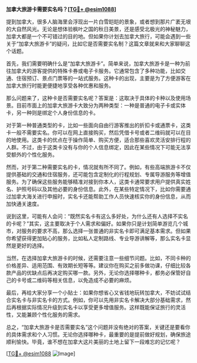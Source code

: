 **加拿大旅游卡需要实名吗？[[TG💪+ @esim1088](https://t.me/s/esim1088)]**

提到加拿大，很多人脑海里会浮现出一片白雪皑皑的景象，或者想到那片广袤无垠的大自然风光。无论是想体验枫叶之国的秋日美景，还是感受北极光的神秘魅力，加拿大都是一个不可错过的目的地。但如果你计划去加拿大旅行，可能会遇到一些关于“加拿大旅游卡”的疑问，比如它是否需要实名制？这篇文章就来和大家聊聊这个话题。

首先，我们需要明确什么是“加拿大旅游卡”。简单来说，加拿大旅游卡是一种为前往加拿大的游客提供的特殊卡券或电子卡服务。它通常包含了多种功能，比如交通、住宿预订、景点门票等的一站式服务。这种卡的出现，主要是为了方便游客在加拿大旅行时能更便捷地享受各种优惠和服务。

那么问题来了，这种卡是否需要实名呢？答案是：这取决于具体的卡种以及使用场景。目前市面上的加拿大旅游卡大致分为两种类型：一种是普通的电子卡或实体卡，另一种则是绑定个人身份信息的卡。

对于第一种普通类型的卡，比如一些面向自由行游客推出的折扣卡或通票卡，这类卡一般不需要实名。你可以在网上直接购买，然后凭借卡号或者二维码就可以在目的地使用。这类卡的优点在于操作简单、购买方便，适合那些喜欢灵活安排行程的人群。不过，由于这类卡没有与你的个人信息绑定，因此在某些情况下可能无法享受额外的个性化服务。

然而，对于第二种需要实名的卡，情况就有所不同了。例如，有些高端旅游卡不仅提供基础的交通和住宿服务，还可能包含定制化的行程规划、专属导游服务等增值服务。为了确保这些服务能够精准对接到你本人，这类卡通常要求用户提供真实姓名、护照号码以及其他必要的身份信息。此外，在某些特定情况下，比如你需要通过加拿大海关进行申报时，实名卡还能帮助工作人员快速核实你的身份信息，从而加快通关速度。

说到这里，可能有人会问：“既然实名卡有这么多好处，为什么还有人选择不实名的卡呢？”其实，这主要取决于个人需求和偏好。如果你只是计划简单游览几个城市，对服务的要求不高，那么选择一张普通的非实名卡即可满足基本需求。但如果你希望获得更加贴心的服务，比如私人定制路线、专业导游讲解等，那么实名卡显然是更好的选择。

当然，在选择加拿大旅游卡的时候，还需要注意一些细节问题。比如，不同卡种的价格差异、适用范围、有效期长短等等。建议你在购买之前多做功课，仔细比较各款产品的优缺点后再决定购买哪一款。另外，无论你选择哪种卡，都务必保管好自己的卡号或二维码等相关信息，以免造成不必要的麻烦。

最后，再给大家分享一个小贴士：如果你想省心又省钱地玩转加拿大，不妨试试结合实名卡与非实名卡的方式。例如，你可以先用非实名卡解决大部分基础需求，然后再根据实际情况升级到实名卡以享受更多增值服务。这样既能保证旅行的灵活性，又能兼顾个性化服务的需求。

总之，“加拿大旅游卡是否需要实名”这个问题并没有绝对的答案，关键还是要看你的具体需求和个人习惯。无论你选择哪种卡，最重要的是提前做好规划，确保旅途顺利愉快。毕竟，谁不想在加拿大这片美丽的土地上留下一段难忘的记忆呢？

[[TG💪+ @esim1088](https://t.me/s/esim1088) ![Image](https://i.postimg.cc/4NQfJmqS/Snipaste-2025-05-13-00-14-12.png)]